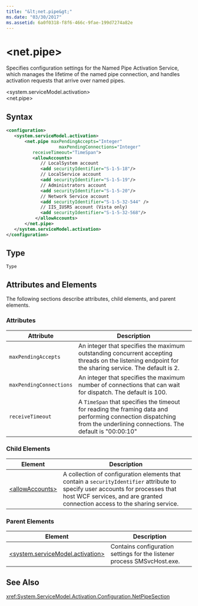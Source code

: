 ```yaml
---
title: "&lt;net.pipe&gt;"
ms.date: "03/30/2017"
ms.assetid: 6a0f0318-f8f6-466c-9fae-199d7274a82e
---
```

# &lt;net.pipe&gt;
Specifies configuration settings for the Named Pipe Activation Service, which manages the lifetime of the named pipe connection, and handles activation requests that arrive over named pipes.  
  
 \<system.serviceModel.activation>  
\<net.pipe>  
  
## Syntax  
  
```xml  
<configuration>  
   <system.serviceModel.activation>  
       <net.pipe maxPendingAccepts="Integer"  
                    maxPendingConnections="Integer"  
          receiveTimeout="TimeSpan">  
          <allowAccounts>  
             // LocalSystem account  
             <add securityIdentifier="S-1-5-18"/>  
             // LocalService account  
             <add securityIdentifier="S-1-5-19"/>  
             // Administrators account  
             <add securityIdentifier="S-1-5-20"/>  
             // Network Service account  
             <add securityIdentifier="S-1-5-32-544" />  
             // IIS_IUSRS account (Vista only)  
             <add securityIdentifier="S-1-5-32-568"/>  
           </allowAccounts>  
       </net.pipe>  
   </system.serviceModel.activation>  
</configuration>  
```  
  
## Type  
 `Type`  
  
## Attributes and Elements  
 The following sections describe attributes, child elements, and parent elements.  
  
### Attributes  
  
|Attribute|Description|  
|---------------|-----------------|  
|`maxPendingAccepts`|An integer that specifies the maximum outstanding concurrent accepting threads on the listening endpoint for the sharing service. The default is 2.|  
|`maxPendingConnections`|An integer that specifies the maximum number of connections that can wait for dispatch. The default is 100.|  
|`receiveTimeout`|A `TimeSpan` that specifies the timeout for reading the framing data and performing connection dispatching from the underlining connections. The default is "00:00:10"|  
  
### Child Elements  
  
|Element|Description|  
|-------------|-----------------|  
|[\<allowAccounts>](../../../../../docs/framework/configure-apps/file-schema/wcf/allowaccounts.md)|A collection of configuration elements that contain a `securityIdentifier` attribute to specify user accounts for processes that host WCF services, and are granted connection access to the sharing service.|  
  
### Parent Elements  
  
|Element|Description|  
|-------------|-----------------|  
|[\<system.serviceModel.activation>](../../../../../docs/framework/configure-apps/file-schema/wcf/system-servicemodel-activation.md)|Contains configuration settings for the listener process SMSvcHost.exe.|  
  
## See Also  
 <xref:System.ServiceModel.Activation.Configuration.NetPipeSection>
